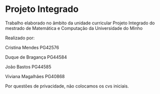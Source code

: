 # Projeto Integrado

Trabalho elaborado no âmbito da unidade curricular Projeto Integrado do mestrado de Matemática e Computação da Universidade do Minho

Realizado por:

Cristina Mendes PG42576

Duque de Bragança PG44584

João Bastos PG44585

Viviana Magalhães PG40868

Por questões de privacidade, não colocamos os cvs iniciais.
